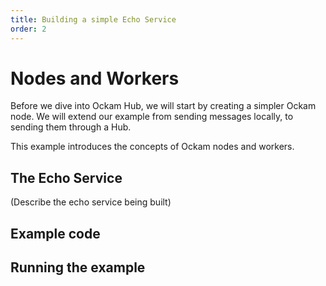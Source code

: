 ```yaml
---
title: Building a simple Echo Service
order: 2
---
```


# Nodes and Workers

Before we dive into Ockam Hub, we will start by creating a simpler Ockam node. We will extend our example from sending messages locally, to sending them through a Hub.

This example introduces the concepts of Ockam nodes and workers.

## The Echo Service

(Describe the echo service being built)

## Example code

## Running the example
